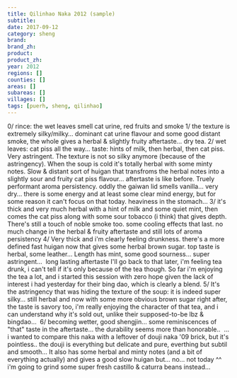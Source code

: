 ```yaml
---
title: Qilinhao Naka 2012 (sample)
subtitle: 
date: 2017-09-12
category: sheng
brand: 
brand_zh: 
product: 
product_zh: 
year: 2012
regions: []
counties: []
areas: []
subareas: []
villages: []
tags: [puerh, sheng, qilinhao]
---
```

0/ rince: the wet leaves smell cat urine, red fruits and smoke
1/ the texture is extremely silky/milky… dominant cat urine flavour and some good distant smoke, the whole gives a herbal & slightly fruity aftertaste… dry tea.
2/ wet leaves: cat piss all the way… taste: hints of milk, then herbal, then cat piss. Very astringent. The texture is not so silky anymore (because of the astringency). When the soup is cold it's totally herbal with some minty notes. Slow & distant sort of huigan that transfroms the herbal notes into a slightly sour and fruity cat piss flavour… aftertaste is like before. Truely performant aroma persistency. oddly the gaiwan lid smells vanilla… very dry… there is some energy and at least some clear mind energy, but for some reason it can't focus on that today. heaviness in the stomach…
3/ it's thick and very much herbal with a hint of milk and some quiet mint, then comes the cat piss along with some sour tobacco (i think) that gives depth. There's still a touch of noble smoke too. some cooling effects that last. no much change in the herbal & fruity aftertaste and still lots of aroma persistency
4/ Very thick and i'm clearly feeling drunkness. there's a more defined fast huigan now that gives some herbal brown sugar. top taste is herbal, some leather… Length has mint, some good sourness… super astringent… 
long lasting aftertaste
I'll go back to that later, i'm feeling tea drunk, i can't tell if it's only because of the tea though. So far i'm enjoying the tea a lot, and i started this session with zero hope given the lack of interest i had yesterday for their bing dao, which is clearly a blend.
5/ It's the astringency that was hiding the texture of the soup: it is indeed super silky…
still herbal and now with some more obvious brown sugar right after, the taste is savory too, i'm really enjoying the character of that tea, and i can understand why it's sold out, unlike their supposed-to-be lbz & bingdao… 
6/ becoming wetter, good shengjin… some reminiscences of "that" taste in the aftertaste… the durability seems more than honorable.. 
…
i wanted to compare this naka with a leftover of douji naka '09 brick, but it's pointless.. the douji is everything but delicate and pure, everthing but subtil and smooth… It also has some herbal and minty notes (and a bit of everything actually) and gives a good slow huigan but… no… not today ^^
i'm going to grind some super fresh castillo & caturra beans instead…